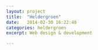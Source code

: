 ```yaml
---
layout: project
title:  "Heldergroen"
date:   2014-02-30 16:22:48
categories: heldergroen
excerpt: Web design & development

---
```

